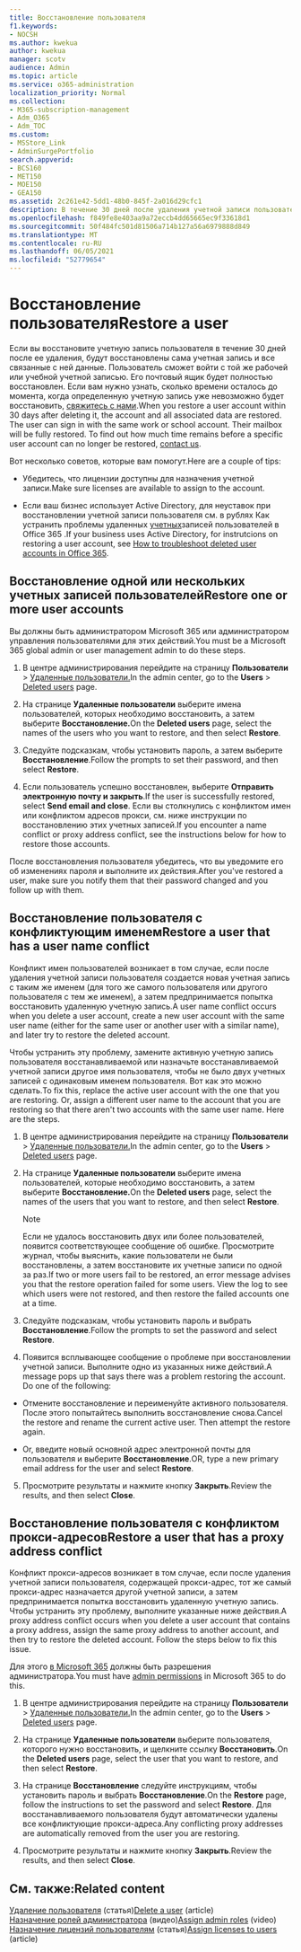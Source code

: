 ```yaml
---
title: Восстановление пользователя
f1.keywords:
- NOCSH
ms.author: kwekua
author: kwekua
manager: scotv
audience: Admin
ms.topic: article
ms.service: o365-administration
localization_priority: Normal
ms.collection:
- M365-subscription-management
- Adm_O365
- Adm_TOC
ms.custom:
- MSStore_Link
- AdminSurgePortfolio
search.appverid:
- BCS160
- MET150
- MOE150
- GEA150
ms.assetid: 2c261e42-5dd1-48b0-845f-2a016d29cfc1
description: В течение 30 дней после удаления учетной записи пользователя можно восстановить учетную запись и все данные, а пользователь может войти с одной учетной записью.
ms.openlocfilehash: f849fe8e403aa9a72eccb4dd65665ec9f33618d1
ms.sourcegitcommit: 50f484fc501d81506a714b127a56a6979888d849
ms.translationtype: MT
ms.contentlocale: ru-RU
ms.lasthandoff: 06/05/2021
ms.locfileid: "52779654"
---
```

# <a name="restore-a-user"></a><span data-ttu-id="3cd04-103">Восстановление пользователя</span><span class="sxs-lookup"><span data-stu-id="3cd04-103">Restore a user</span></span>
   
<span data-ttu-id="3cd04-p101">Если вы восстановите учетную запись пользователя в течение 30 дней после ее удаления, будут восстановлены сама учетная запись и все связанные с ней данные. Пользователь сможет войти с той же рабочей или учебной учетной записью. Его почтовый ящик будет полностью восстановлен. Если вам нужно узнать, сколько времени осталось до момента, когда определенную учетную запись уже невозможно будет восстановить, [свяжитесь с нами](../../business-video/get-help-support.md).</span><span class="sxs-lookup"><span data-stu-id="3cd04-p101">When you restore a user account within 30 days after deleting it, the account and all associated data are restored. The user can sign in with the same work or school account. Their mailbox will be fully restored. To find out how much time remains before a specific user account can no longer be restored, [contact us](../../business-video/get-help-support.md).</span></span>
  
<span data-ttu-id="3cd04-108">Вот несколько советов, которые вам помогут.</span><span class="sxs-lookup"><span data-stu-id="3cd04-108">Here are a couple of tips:</span></span>
  
- <span data-ttu-id="3cd04-109">Убедитесь, что лицензии доступны для назначения учетной записи.</span><span class="sxs-lookup"><span data-stu-id="3cd04-109">Make sure licenses are available to assign to the account.</span></span>
    
- <span data-ttu-id="3cd04-110">Если ваш бизнес использует Active Directory, для неуставок при восстановлении учетной записи пользователя см. в рублях Как устранить проблемы удаленных [учетных](/office365/troubleshoot/active-directory/restore-deleted-user-accounts)записей пользователей в Office 365 .</span><span class="sxs-lookup"><span data-stu-id="3cd04-110">If your business uses Active Directory, for instrutcions on restoring a user account, see [How to troubleshoot deleted user accounts in Office 365](/office365/troubleshoot/active-directory/restore-deleted-user-accounts).</span></span> 
    
## <a name="restore-one-or-more-user-accounts"></a><span data-ttu-id="3cd04-111">Восстановление одной или нескольких учетных записей пользователей</span><span class="sxs-lookup"><span data-stu-id="3cd04-111">Restore one or more user accounts</span></span>

<span data-ttu-id="3cd04-112">Вы должны быть администратором Microsoft 365 или администратором управления пользователями для этих действий.</span><span class="sxs-lookup"><span data-stu-id="3cd04-112">You must be a Microsoft 365 global admin or user management admin to do these steps.</span></span> 

1. <span data-ttu-id="3cd04-113">В центре администрирования перейдите на страницу **Пользователи** \> <a href="https://go.microsoft.com/fwlink/p/?linkid=2071581" target="_blank">Удаленные пользователи.</a></span><span class="sxs-lookup"><span data-stu-id="3cd04-113">In the admin center, go to the **Users** \> <a href="https://go.microsoft.com/fwlink/p/?linkid=2071581" target="_blank">Deleted users</a> page.</span></span>

2. <span data-ttu-id="3cd04-114">На странице **Удаленные пользователи** выберите имена пользователей, которых необходимо восстановить, а затем выберите **Восстановление.**</span><span class="sxs-lookup"><span data-stu-id="3cd04-114">On the **Deleted users** page, select the names of the users who you want to restore, and then select **Restore**.</span></span>
    
3. <span data-ttu-id="3cd04-115">Следуйте подсказкам, чтобы установить пароль, а затем выберите **Восстановление**.</span><span class="sxs-lookup"><span data-stu-id="3cd04-115">Follow the prompts to set their password, and then select **Restore**.</span></span>
    
4. <span data-ttu-id="3cd04-116">Если пользователь успешно восстановлен, выберите **Отправить электронную почту и закрыть**.</span><span class="sxs-lookup"><span data-stu-id="3cd04-116">If the user is successfully restored, select **Send email and close**.</span></span> <span data-ttu-id="3cd04-117">Если вы столкнулись с конфликтом имен или конфликтом адресов прокси, см. ниже инструкции по восстановлению этих учетных записей.</span><span class="sxs-lookup"><span data-stu-id="3cd04-117">If you encounter a name conflict or proxy address conflict, see the instructions below for how to restore those accounts.</span></span>
    
<span data-ttu-id="3cd04-118">После восстановления пользователя убедитесь, что вы уведомите его об изменениях пароля и выполните их действия.</span><span class="sxs-lookup"><span data-stu-id="3cd04-118">After you've restored a user, make sure you notify them that their password changed and you follow up with them.</span></span>
  
## <a name="restore-a-user-that-has-a-user-name-conflict"></a><span data-ttu-id="3cd04-119">Восстановление пользователя с конфликтующим именем</span><span class="sxs-lookup"><span data-stu-id="3cd04-119">Restore a user that has a user name conflict</span></span>

<span data-ttu-id="3cd04-120">Конфликт имен пользователей возникает в том случае, если после удаления учетной записи пользователя создается новая учетная запись с таким же именем (для того же самого пользователя или другого пользователя с тем же именем), а затем предпринимается попытка восстановить удаленную учетную запись.</span><span class="sxs-lookup"><span data-stu-id="3cd04-120">A user name conflict occurs when you delete a user account, create a new user account with the same user name (either for the same user or another user with a similar name), and later try to restore the deleted account.</span></span>
  
<span data-ttu-id="3cd04-p103">Чтобы устранить эту проблему, замените активную учетную запись пользователя восстанавливаемой или назначьте восстанавливаемой учетной записи другое имя пользователя, чтобы не было двух учетных записей с одинаковым именем пользователя. Вот как это можно сделать.</span><span class="sxs-lookup"><span data-stu-id="3cd04-p103">To fix this, replace the active user account with the one that you are restoring. Or, assign a different user name to the account that you are restoring so that there aren't two accounts with the same user name. Here are the steps.</span></span>

1. <span data-ttu-id="3cd04-124">В центре администрирования перейдите на страницу **Пользователи** \> <a href="https://go.microsoft.com/fwlink/p/?linkid=2071581" target="_blank">Удаленные пользователи.</a></span><span class="sxs-lookup"><span data-stu-id="3cd04-124">In the admin center, go to the **Users** \> <a href="https://go.microsoft.com/fwlink/p/?linkid=2071581" target="_blank">Deleted users</a> page.</span></span>
  
2. <span data-ttu-id="3cd04-125">На странице **Удаленные пользователи** выберите имена пользователей, которые необходимо восстановить, а затем выберите **Восстановление.**</span><span class="sxs-lookup"><span data-stu-id="3cd04-125">On the **Deleted users** page, select the names of the users that you want to restore, and then select **Restore**.</span></span>
    
    > [!NOTE]
    > <span data-ttu-id="3cd04-p104">Если не удалось восстановить двух или более пользователей, появится соответствующее сообщение об ошибке. Просмотрите журнал, чтобы выяснить, какие пользователи не были восстановлены, а затем восстановите их учетные записи по одной за раз.</span><span class="sxs-lookup"><span data-stu-id="3cd04-p104">If two or more users fail to be restored, an error message advises you that the restore operation failed for some users. View the log to see which users were not restored, and then restore the failed accounts one at a time.</span></span> 
  
3. <span data-ttu-id="3cd04-128">Следуйте подсказкам, чтобы установить пароль и выбрать **Восстановление**.</span><span class="sxs-lookup"><span data-stu-id="3cd04-128">Follow the prompts to set the password and select **Restore**.</span></span>
    
4. <span data-ttu-id="3cd04-p105">Появится всплывающее сообщение о проблеме при восстановлении учетной записи. Выполните одно из указанных ниже действий.</span><span class="sxs-lookup"><span data-stu-id="3cd04-p105">A message pops up that says there was a problem restoring the account. Do one of the following:</span></span>
    
  - <span data-ttu-id="3cd04-p106">Отмените восстановление и переименуйте активного пользователя. После этого попытайтесь выполнить восстановление снова.</span><span class="sxs-lookup"><span data-stu-id="3cd04-p106">Cancel the restore and rename the current active user. Then attempt the restore again.</span></span>
    
  - <span data-ttu-id="3cd04-133">Or, введите новый основной адрес электронной почты для пользователя и выберите **Восстановление**.</span><span class="sxs-lookup"><span data-stu-id="3cd04-133">OR, type a new primary email address for the user and select **Restore**.</span></span>
    
5. <span data-ttu-id="3cd04-134">Просмотрите результаты и нажмите кнопку **Закрыть**.</span><span class="sxs-lookup"><span data-stu-id="3cd04-134">Review the results, and then select **Close**.</span></span>
    
## <a name="restore-a-user-that-has-a-proxy-address-conflict"></a><span data-ttu-id="3cd04-135">Восстановление пользователя с конфликтом прокси-адресов</span><span class="sxs-lookup"><span data-stu-id="3cd04-135">Restore a user that has a proxy address conflict</span></span>

<span data-ttu-id="3cd04-p107">Конфликт прокси-адресов возникает в том случае, если после удаления учетной записи пользователя, содержащей прокси-адрес, тот же самый прокси-адрес назначается другой учетной записи, а затем предпринимается попытка восстановить удаленную учетную запись. Чтобы устранить эту проблему, выполните указанные ниже действия.</span><span class="sxs-lookup"><span data-stu-id="3cd04-p107">A proxy address conflict occurs when you delete a user account that contains a proxy address, assign the same proxy address to another account, and then try to restore the deleted account. Follow the steps below to fix this issue.</span></span>
  
<span data-ttu-id="3cd04-138">Для этого [в Microsoft 365](about-admin-roles.md) должны быть разрешения администратора.</span><span class="sxs-lookup"><span data-stu-id="3cd04-138">You must have [admin permissions](about-admin-roles.md) in Microsoft 365 to do this.</span></span> 

1. <span data-ttu-id="3cd04-139">В центре администрирования перейдите на страницу **Пользователи** \> <a href="https://go.microsoft.com/fwlink/p/?linkid=2071581" target="_blank">Удаленные пользователи.</a></span><span class="sxs-lookup"><span data-stu-id="3cd04-139">In the admin center, go to the **Users** \> <a href="https://go.microsoft.com/fwlink/p/?linkid=2071581" target="_blank">Deleted users</a> page.</span></span>

2. <span data-ttu-id="3cd04-140">На странице **Удаленные пользователи** выберите пользователя, которого нужно восстановить, и щелкните ссылку **Восстановить**.</span><span class="sxs-lookup"><span data-stu-id="3cd04-140">On the **Deleted users** page, select the user that you want to restore, and then select **Restore**.</span></span> 
    
3. <span data-ttu-id="3cd04-141">На странице **Восстановление** следуйте инструкциям, чтобы установить пароль и выбрать **Восстановление**.</span><span class="sxs-lookup"><span data-stu-id="3cd04-141">On the **Restore** page, follow the instructions to set the password and select **Restore**.</span></span> <span data-ttu-id="3cd04-142">Для восстанавливаемого пользователя будут автоматически удалены все конфликтующие прокси-адреса.</span><span class="sxs-lookup"><span data-stu-id="3cd04-142">Any conflicting proxy addresses are automatically removed from the user you are restoring.</span></span>
    
4. <span data-ttu-id="3cd04-143">Просмотрите результаты и нажмите кнопку **Закрыть**.</span><span class="sxs-lookup"><span data-stu-id="3cd04-143">Review the results, and then select **Close**.</span></span>

## <a name="related-content"></a><span data-ttu-id="3cd04-144">См. также:</span><span class="sxs-lookup"><span data-stu-id="3cd04-144">Related content</span></span>

<span data-ttu-id="3cd04-145">[Удаление пользователя](delete-a-user.md) (статья)</span><span class="sxs-lookup"><span data-stu-id="3cd04-145">[Delete a user](delete-a-user.md) (article)</span></span>\
<span data-ttu-id="3cd04-146">[Назначение ролей администратора](assign-admin-roles.md) (видео)</span><span class="sxs-lookup"><span data-stu-id="3cd04-146">[Assign admin roles](assign-admin-roles.md) (video)</span></span>\
<span data-ttu-id="3cd04-147">[Назначение лицензий пользователям](../manage/assign-licenses-to-users.md) (статья)</span><span class="sxs-lookup"><span data-stu-id="3cd04-147">[Assign licenses to users](../manage/assign-licenses-to-users.md) (article)</span></span>
